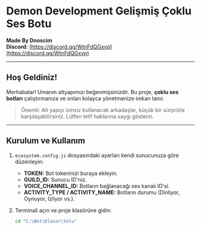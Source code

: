 # Demon Development Gelişmiş Çoklu Ses Botu
**Made By Dnoscim**  
**Discord:** [https://discord.gg/WtnFdQGxvp](https://discord.gg/WtnFdQGxvp)

---

##  Hoş Geldiniz!
Merhabalar! Umarım altyapımızı beğenmişsinizdir. Bu proje, **çoklu ses botları** çalıştırmanıza ve onları kolayca yönetmenize imkan tanır.  

>  Önemli: Alt yapıyı izinsiz kullanacak arkadaşlar, küçük bir sürprizle karşılaşabilirsiniz. Lütfen telif haklarına saygı gösterin.

---

## Kurulum ve Kullanım

1. `ecosystem.config.js` dosyasındaki ayarları kendi sunucunuza göre düzenleyin:
   - **TOKEN:** Bot tokeninizi buraya ekleyin.  
   - **GUILD_ID:** Sunucu ID'niz.  
   - **VOICE_CHANNEL_ID:** Botların bağlanacağı ses kanalı ID'si.  
   - **ACTIVITY_TYPE / ACTIVITY_NAME:** Botların durumu (Dinliyor, Oynuyor, İzliyor vs.).  

2. Terminali açın ve proje klasörüne gidin:

   ```bash
   cd "C:\Bot\Klasor\Yolu"

